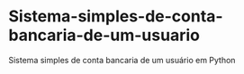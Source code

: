 # Sistema-simples-de-conta-bancaria-de-um-usuario
Sistema simples de conta bancaria de um usuário em Python
